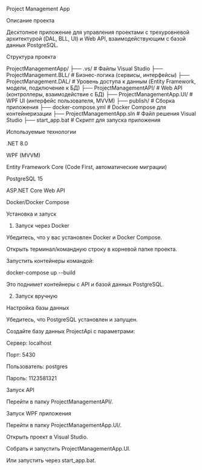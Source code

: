 Project Management App

Описание проекта

Десктопное приложение для управления проектами с трехуровневой архитектурой (DAL, BLL, UI) и Web API, взаимодействующим с базой данных PostgreSQL.

Структура проекта

ProjectManagementApp/
├── .vs/                           # Файлы Visual Studio
├── ProjectManagement.BLL/         # Бизнес-логика (сервисы, интерфейсы)
├── ProjectManagement.DAL/         # Уровень доступа к данным (Entity Framework, модели, подключение к БД)
├── ProjectManagementAPI/          # Web API (контроллеры, взаимодействие с БД)
├── ProjectManagementApp.UI/       # WPF UI (интерфейс пользователя, MVVM)
├── publish/                       # Сборка приложения
├── docker-compose.yml             # Docker Compose для контейнеризации
├── ProjectManagementApp.sln       # Файл решения Visual Studio
├── start_app.bat                  # Скрипт для запуска приложения

Используемые технологии

.NET 8.0

WPF (MVVM)

Entity Framework Core (Code First, автоматические миграции)

PostgreSQL 15

ASP.NET Core Web API

Docker/Docker Compose

Установка и запуск

1. Запуск через Docker

Убедитесь, что у вас установлен Docker и Docker Compose.

Открыть терминал/командную строку в корневой папке проекта.

Запустить контейнеры командой:

docker-compose up --build

Это поднимет контейнеры с API и базой данных PostgreSQL.

2. Запуск вручную

Настройка базы данных

Убедитесь, что PostgreSQL установлен и запущен.

Создайте базу данных ProjectApi с параметрами:

Сервер: localhost

Порт: 5430

Пользователь: postgres

Пароль: 1123581321

Запуск API

Перейти в папку ProjectManagementAPI/.

Запуск WPF приложения

Перейти в папку ProjectManagementApp.UI/.

Открыть проект в Visual Studio.

Собрать и запустить ProjectManagementApp.UI.

Или запустить через start_app.bat.
